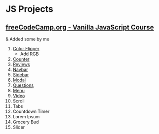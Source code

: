 # JS Projects

## [freeCodeCamp.org - Vanilla JavaScript Course](https://www.youtube.com/watch?v=3PHXvlpOkf4)

& Added some by me

1. [Color Flipper](01-color-flipper/)
   - Add RGB
2. [Counter](02-counter/)
3. [Reviews](03-reviews/)
4. [Navbar](04-navbar/)
5. [Sidebar](05-sidebar/)
6. [Modal](06-modal/)
7. [Questions](07-questions/)
8. [Menu](08-menu/)
9. [Video](09-video/)
10. Scroll
11. Tabs
12. Countdown Timer
13. Lorem Ipsum
14. Grocery Bud
15. Slider
